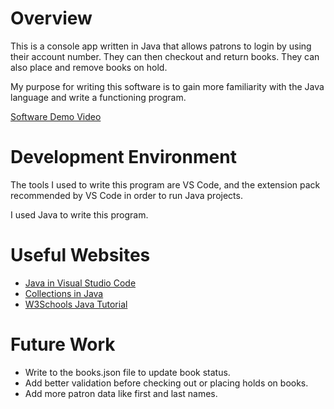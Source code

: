 # Overview

This is a console app written in Java that allows patrons to login by using their account number. They can then checkout and return books. They can also place and remove books on hold.

My purpose for writing this software is to gain more familiarity with the Java language and write a functioning program.

[Software Demo Video](http://youtube.link.goes.here)

# Development Environment

The tools I used to write this program are VS Code, and the extension pack recommended by VS Code in order to run Java projects.

I used Java to write this program.

# Useful Websites


- [Java in Visual Studio Code](https://code.visualstudio.com/docs/languages/java)
- [Collections in Java](https://beginnersbook.com/java-collections-tutorials/)
- [W3Schools Java Tutorial](https://www.w3schools.com/java/)

# Future Work

- Write to the books.json file to update book status.
- Add better validation before checking out or placing holds on books.
- Add more patron data like first and last names.